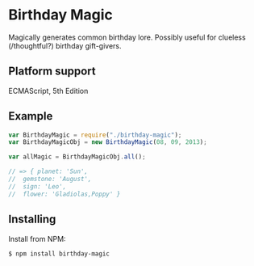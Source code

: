 # Birthday Magic

Magically generates common birthday lore. Possibly useful for clueless (/thoughtful?) birthday gift-givers.


## Platform support

ECMAScript, 5th Edition


## Example

```js
var BirthdayMagic = require("./birthday-magic");
var BirthdayMagicObj = new BirthdayMagic(08, 09, 2013);

var allMagic = BirthdayMagicObj.all();

// => { planet: 'Sun',
//  gemstone: 'August',
//  sign: 'Leo',
//  flower: 'Gladiolas,Poppy' }

```


## Installing

Install from NPM:

    $ npm install birthday-magic
